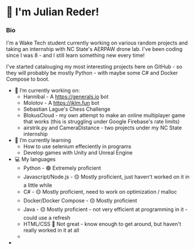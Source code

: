 # 👋 I'm Julian Reder!

### Bio

I'm a Wake Tech student currently working on various random projects and taking an internship with NC State's AERPAW drone lab.
I've been coding since I was 8 - and I still learn something new every time!

I've started catalouging my most interesting projects here on GitHub - so they will probably be mostly Python - with maybe some C# and Docker Compose to boot.
- 🔭 I’m currently working on:
  - Hannibal - A https://generals.io bot
  - Molotov - A https://jklm.fun bot
  - Sebastian Lague's Chess Challenge
  - BlokusCloud - my own attempt to make an online multiplayer game that works (this is struggling under Google Firebase's rate limits)
  - airstrik.py and CameraDistance - two projects under my NC State internship
- 🌱 I’m currently learning
  - How to use selenium effeciently in programs
  - Develop games with Unity and Unreal Engine
- 💻 My languages
   - Python - 🟢 Extremely proficient
   - Javascript/Node.js - 🟡 Mostly proficient, just haven't worked on it in a little while
   - C# - 🟡 Mostly proficient, need to work on optimization / malloc
   - Docker/Docker Compose - 🟡 Mostly proficient
   - Java - 🟡 Mostly proficient - not very efficient at programming in it - could use a refresh
   - HTML/CSS 🔴 Not great - know enough to get around, but haven't really worked in it at all
   - 
- 

